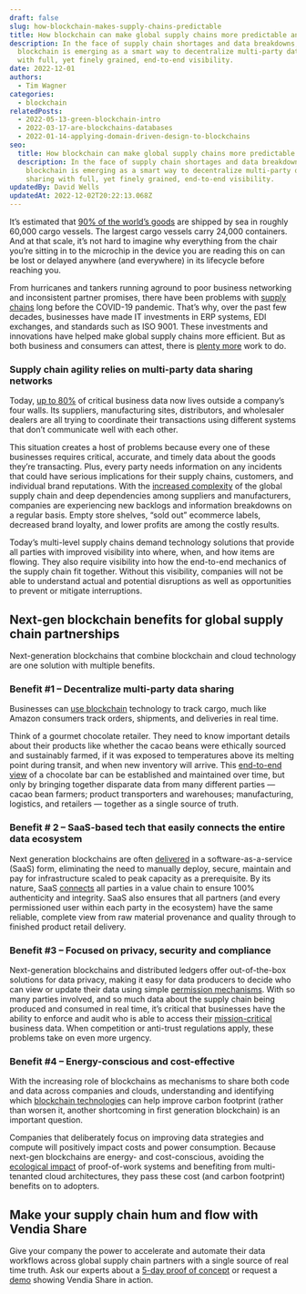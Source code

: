 ```yaml
---
draft: false
slug: how-blockchain-makes-supply-chains-predictable
title: How blockchain can make global supply chains more predictable and efficient
description: In the face of supply chain shortages and data breakdowns, next-gen
  blockchain is emerging as a smart way to decentralize multi-party data sharing
  with full, yet finely grained, end-to-end visibility.
date: 2022-12-01
authors:
  - Tim Wagner
categories:
  - blockchain
relatedPosts:
  - 2022-05-13-green-blockchain-intro
  - 2022-03-17-are-blockchains-databases
  - 2022-01-14-applying-domain-driven-design-to-blockchains
seo:
  title: How blockchain can make global supply chains more predictable and efficient
  description: In the face of supply chain shortages and data breakdowns, next-gen
    blockchain is emerging as a smart way to decentralize multi-party data
    sharing with full, yet finely grained, end-to-end visibility.
updatedBy: David Wells
updatedAt: 2022-12-02T20:22:13.068Z
---
```


It’s estimated that [90% of the world’s goods](https://www.weforum.org/agenda/2021/10/global-shortagof-shipping-containers/) are shipped by sea in roughly 60,000 cargo vessels. The largest cargo vessels carry 24,000 containers. And at that scale, it’s not hard to imagine why everything from the chair you’re sitting in to the microchip in the device you are reading this on can be lost or delayed anywhere (and everywhere) in its lifecycle before reaching you.

From hurricanes and tankers running aground to poor business networking and inconsistent partner promises, there have been problems with [supply chains](https://venturebeat.com/datadecisionmakers/using-supply-chain-data-for-better-decision-making/) long before the COVID-19 pandemic. That’s why, over the past few decades, businesses have made IT investments in ERP systems, EDI exchanges, and standards such as ISO 9001. These investments and innovations have helped make global supply chains more efficient. But as both business and consumers can attest, there is [plenty more](https://www.vendia.com/blog/are-blockchains-databases) work to do.



### Supply chain agility relies on multi-party data sharing networks

Today, [up to 80%](https://www.authentic-grp.com/wp-content/uploads/2021/04/Why-supply-chain-digitization-is-no-longer-optional_Infor_Authentic.pdf) of critical business data now lives outside a company’s four walls. Its suppliers, manufacturing sites, distributors, and wholesaler dealers are all trying to coordinate their transactions using different systems that don’t communicate well with each other.

This situation creates a host of problems because every one of these businesses requires critical, accurate, and timely data about the goods they’re transacting. Plus, every party needs information on any incidents that could have serious implications for their supply chains, customers, and individual brand reputations. With the [increased complexity](https://www.vendia.com/blog/why-is-supply-chain-visibility-important) of the global supply chain and deep dependencies among suppliers and manufacturers, companies are experiencing new backlogs and information breakdowns on a regular basis. Empty store shelves, “sold out” ecommerce labels, decreased brand loyalty, and lower profits are among the costly results.

Today’s multi-level supply chains demand technology solutions that provide all parties with improved visibility into where, when, and how items are flowing. They also require visibility into how the end-to-end mechanics of the supply chain fit together. Without this visibility, companies will not be able to understand actual and potential disruptions as well as opportunities to prevent or mitigate interruptions.

## Next-gen blockchain benefits for global supply chain partnerships

Next-generation blockchains that combine blockchain and cloud technology are one solution with multiple benefits.

### Benefit #1 – Decentralize multi-party data sharing

Businesses can [use blockchain](https://www.vendia.com/blockchain) technology to track cargo, much like Amazon consumers track orders, shipments, and deliveries in real time. 

Think of a gourmet chocolate retailer. They need to know important details about their products like whether the cacao beans were ethically sourced and sustainably farmed, if it was exposed to temperatures above its melting point during transit, and when new inventory will arrive. This [end-to-end view](https://www.vendia.com/blog/3-core-use-cases-for-vendia-share-in-the-semiconductor-industry) of a chocolate bar can be established and maintained over time, but only by bringing together disparate data from many different parties — cacao bean farmers; product transporters and warehouses; manufacturing, logistics, and retailers — together as a single source of truth. 

### Benefit # 2 – SaaS-based tech that easily connects the entire data ecosystem

Next generation blockchains are often [delivered](https://www.vendia.com/case-studies/slalom) in a software-as-a-service (SaaS) form, eliminating the need to manually deploy, secure, maintain and pay for infrastructure scaled to peak capacity as a prerequisite. By its nature, SaaS [connects](https://www.vendia.com/blog/codeless-apis) all parties in a value chain to ensure 100% authenticity and integrity. SaaS also ensures that all partners (and every permissioned user within each party in the ecosystem) have the same reliable, complete view from raw material provenance and quality through to finished product retail delivery.

### Benefit #3 – Focused on privacy, security and compliance

Next-generation blockchains and distributed ledgers offer out-of-the-box solutions for data privacy, making it easy for data producers to decide who can view or update their data using simple [permission mechanisms](https://www.vendia.com/blog/sharing-data-with-fine-grained-control). With so many parties involved, and so much data about the supply chain being produced and consumed in real time, it’s critical that businesses have the ability to enforce and audit who is able to access their [mission-critical](https://www.vendia.com/blog/api-security-graphql) business data. When competition or anti-trust regulations apply, these problems take on even more urgency.

### Benefit #4 – Energy-conscious and cost-effective

With the increasing role of blockchains as mechanisms to share both code and data across companies and clouds, understanding and identifying which [blockchain technologies](vendia.com/product) can help improve carbon footprint (rather than worsen it, another shortcoming in first generation blockchain) is an important question. 

Companies that deliberately focus on improving data strategies and compute will positively impact costs and power consumption. Because next-gen blockchains are energy- and cost-conscious, avoiding the [ecological impact](https://www.vendia.com/blog/vendia-green-blockchain) of proof-of-work systems and benefiting from multi-tenanted cloud architectures, they pass these cost (and carbon footprint) benefits on to adopters.

## Make your supply chain hum and flow with Vendia Share

Give your company the power to accelerate and automate their data workflows across global supply chain partners with a single source of real time truth. Ask our experts about a [5-day proof of concept](vendia.com/poc) or request a [demo](vendia.com/contact-us) showing Vendia Share in action.